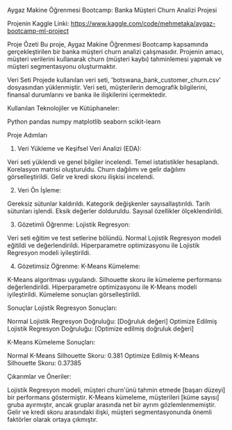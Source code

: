 Aygaz Makine Öğrenmesi Bootcamp: Banka Müşteri Churn Analizi Projesi

Projenin Kaggle Linki:
https://www.kaggle.com/code/mehmetaka/aygaz-bootcamp-ml-project

Proje Özeti
Bu proje, Aygaz Makine Öğrenmesi Bootcamp kapsamında gerçekleştirilen bir banka müşteri churn analizi çalışmasıdır. Projenin amacı, müşteri verilerini kullanarak churn (müşteri kaybı) tahminlemesi yapmak ve müşteri segmentasyonu oluşturmaktır.

Veri Seti
Projede kullanılan veri seti, 'botswana_bank_customer_churn.csv' dosyasından yüklenmiştir. Veri seti, müşterilerin demografik bilgilerini, finansal durumlarını ve banka ile ilişkilerini içermektedir.

Kullanılan Teknolojiler ve Kütüphaneler:

Python
pandas
numpy
matplotlib
seaborn
scikit-learn

Proje Adımları
1. Veri Yükleme ve Keşifsel Veri Analizi (EDA):

Veri seti yüklendi ve genel bilgiler incelendi.
Temel istatistikler hesaplandı.
Korelasyon matrisi oluşturuldu.
Churn dağılımı ve gelir dağılımı görselleştirildi.
Gelir ve kredi skoru ilişkisi incelendi.

2. Veri Ön İşleme:

Gereksiz sütunlar kaldırıldı.
Kategorik değişkenler sayısallaştırıldı.
Tarih sütunları işlendi.
Eksik değerler dolduruldu.
Sayısal özellikler ölçeklendirildi.

3. Gözetimli Öğrenme: Lojistik Regresyon:

Veri seti eğitim ve test setlerine bölündü.
Normal Lojistik Regresyon modeli eğitildi ve değerlendirildi.
Hiperparametre optimizasyonu ile Lojistik Regresyon modeli iyileştirildi.

4. Gözetimsiz Öğrenme: K-Means Kümeleme:

K-Means algoritması uygulandı.
Silhouette skoru ile kümeleme performansı değerlendirildi.
Hiperparametre optimizasyonu ile K-Means modeli iyileştirildi.
Kümeleme sonuçları görselleştirildi.

Sonuçlar
Lojistik Regresyon Sonuçları:

Normal Lojistik Regresyon Doğruluğu: [Doğruluk değeri]
Optimize Edilmiş Lojistik Regresyon Doğruluğu: [Optimize edilmiş doğruluk değeri]

K-Means Kümeleme Sonuçları:

Normal K-Means Silhouette Skoru: 0.381
Optimize Edilmiş K-Means Silhouette Skoru: 0.37385

Çıkarımlar ve Öneriler:

Lojistik Regresyon modeli, müşteri churn'ünü tahmin etmede [başarı düzeyi] bir performans göstermiştir.
K-Means kümeleme, müşterileri [küme sayısı] gruba ayırmıştır, ancak gruplar arasında net bir ayrım gözlemlenmemiştir.
Gelir ve kredi skoru arasındaki ilişki, müşteri segmentasyonunda önemli faktörler olarak ortaya çıkmıştır.
